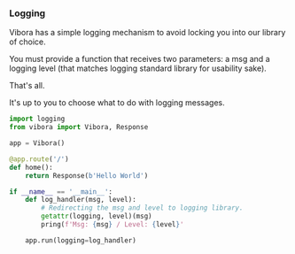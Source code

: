 ### Logging

Vibora has a simple logging mechanism to avoid locking you into our library of choice.

You must provide a function that receives two parameters:  a msg and a logging level (that matches logging standard library for usability sake).

That's all.

It's up to you to choose what to do with logging messages.


```py
import logging
from vibora import Vibora, Response

app = Vibora()

@app.route('/')
def home():
    return Response(b'Hello World')

if __name__ == '__main__':
    def log_handler(msg, level):
        # Redirecting the msg and level to logging library.
        getattr(logging, level)(msg)
        pring(f'Msg: {msg} / Level: {level}'

    app.run(logging=log_handler)
```